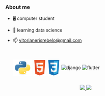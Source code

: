### About me

- 🖥️ computer student
- 🌱 learning data science
- 📫 vitorianerisrebelo@gmail.com

  ##
  <div style="display: inline_block"><br>
  <img align="center" alt="Rafa-Python" height="50" width="60" src="https://raw.githubusercontent.com/devicons/devicon/master/icons/python/python-original.svg">
  <img align="center" alt="Rafa-HTML" height="50" width="40" src="https://raw.githubusercontent.com/devicons/devicon/master/icons/html5/html5-original.svg">
  <img align="center" alt="Rafa-CSS" height="50" width="40" src="https://raw.githubusercontent.com/devicons/devicon/master/icons/css3/css3-original.svg">
  <img align="center" alt="django" height="70" width="60" src="https://cdn.jsdelivr.net/gh/devicons/devicon/icons/django/django-original.svg" />
  <img align="center" alt="flutter" height="40" width="50" src="https://cdn.jsdelivr.net/gh/devicons/devicon/icons/flutter/flutter-original.svg" />

  </div>
  
  ## 

<div align="center">
  <a href="https://github.com/torineris">
  <img height="150em" src="https://github-readme-stats.vercel.app/api?username=torineris&show_icons=true&theme=dracula&include_all_commits=true&count_private=true"/>
  <img height="150em" src="https://github-readme-stats.vercel.app/api/top-langs/?username=torineris&layout=compact&langs_count=7&theme=dracula"/>
</div>
  
